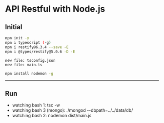 # API Restful with Node.js

## Initial

```bash
npm init -y
npm i typescript (-g)
npm i restify@6.3.4 --save -E
npm i @types/restify@5.0.6 -D -E

new file: tsconfig.json
new file: main.ts

npm install nodemon -g
```

-------

## Run

- watching bash 1: tsc -w
- watching bash 3 (mongo): ./mongod --dbpath=../../data/db/
- watching bash 2: nodemon dist/main.js